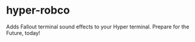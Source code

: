 # hyper-robco
Adds Fallout terminal sound effects to your Hyper terminal. Prepare for the Future, today!
